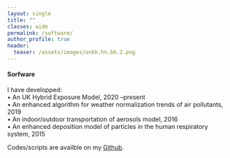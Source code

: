 ```yaml
---
layout: single
title: ""
classes: wide
permalink: /software/
author_profile: true
header:
  teaser: /assets/images/onkk.hn.bk.2.png
---
```


#### Sorfware

I have developped:   
• An UK Hybrid Exposure Model, 2020 –present  
• An enhanced algorithm for weather normalization trends of air pollutants, 2019  
• An indoor/outdoor transportation of aerosols model, 2016  
• An enhanced deposition model of particles in the human respiratory system, 2015  

Codes/scripts are availble on my [Github](https://github.com/tuanvvu).
